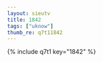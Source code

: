 ```yaml
--- 
layout: sieutv
title: 1842
tags: ["uknow"]
thumb_re: q7t11842
---
```

{% include q7t1 key="1842" %} 

